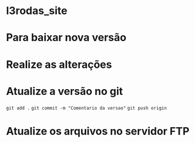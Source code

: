 # l3rodas_site

# Para baixar nova versão 

# Realize as alterações

# Atualize a versão no git
```git add .```
```git commit -m "Comentario da versao"```
```git push origin```

# Atualize os arquivos no servidor FTP
